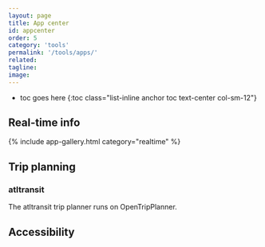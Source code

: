 ```yaml
---
layout: page
title: App center
id: appcenter
order: 5
category: 'tools'
permalink: '/tools/apps/'
related: 
tagline: 
image: 
---
```


* toc goes here
{:toc class="list-inline anchor toc text-center col-sm-12"}



## Real-time info

{% include app-gallery.html category="realtime" %}


## Trip planning

### atltransit

The atltransit trip planner runs on OpenTripPlanner.


## Accessibility
